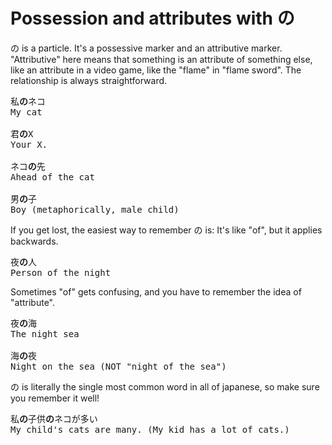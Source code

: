 # Possession and attributes with の

の is a particle. It's a possessive marker and an attributive marker. "Attributive" here means that something is an attribute of something else, like an attribute in a video game, like the "flame" in "flame sword". The relationship is always straightforward.

<pre>
私<b>の</b>ネコ
My cat

君<b>の</b>X
Your X.

ネコ<b>の</b>先
Ahead of the cat

男<b>の</b>子
Boy (metaphorically, male child)
</pre>

If you get lost, the easiest way to remember の is: It's like "of", but it applies backwards.

<pre>
夜<b>の</b>人
Person of the night
</pre>

Sometimes "of" gets confusing, and you have to remember the idea of "attribute".

<pre>
夜<b>の</b>海   
The night sea

海<b>の</b>夜   
Night on the sea (NOT "night of the sea")
</pre>

の is literally the single most common word in all of japanese, so make sure you remember it well!

<pre>
私<b>の</b>子供<b>の</b>ネコが多い  
My child's cats are many. (My kid has a lot of cats.)
</pre>

